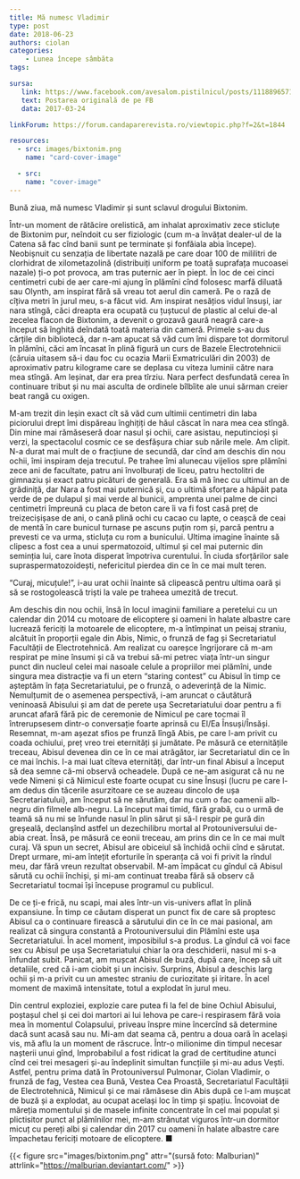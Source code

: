 ```yaml
---
title: Mă numesc Vladimir
type: post
date: 2018-06-23
authors: ciolan
categories:
    - Lunea începe sâmbăta
tags:

sursa:
   link: https://www.facebook.com/avesalom.pistilnicul/posts/1118896571555464
   text: Postarea originală de pe FB
   data: 2017-03-24

linkForum: https://forum.candaparerevista.ro/viewtopic.php?f=2&t=1844

resources:
  - src: images/bixtonim.png
    name: "card-cover-image"

  - src:
    name: "cover-image"
---
```


Bună ziua, mă numesc Vladimir și sunt sclavul drogului Bixtonim.

Într-un moment de rătăcire orelistică, am inhalat aproximativ zece sticluțe de Bixtonim pur, neîndoit cu ser fiziologic (cum m-a învățat dealer-ul de la Catena să fac cînd banii sunt pe terminate și fonfăiala abia începe). Neobișnuit cu senzația de libertate nazală pe care doar 100 de mililitri de clorhidrat de xilometazolină (distribuiți uniform pe toată suprafața mucoasei nazale) ți-o pot provoca, am tras puternic aer în piept. În loc de cei cinci centimetri cubi de aer care-mi ajung în plămîni cînd folosesc marfă diluată sau Olynth, am inspirat fără să vreau tot aerul din cameră. Pe o rază de cîțiva metri în jurul meu, s-a făcut vid. Am inspirat nesățios vidul însuși, iar nara stîngă, căci dreapta era ocupată cu țuștucul de plastic al celui de-al zecelea flacon de Bixtonim, a devenit o grozavă gaură neagră care-a început să înghită deîndată toată materia din cameră. Primele s-au dus cărțile din bibliotecă, dar n-am apucat să văd cum îmi dispare tot dormitorul în plămîni, căci am încasat în plină figură un curs de Bazele Electrotehnicii (căruia uitasem să-i dau foc cu ocazia Marii Exmatriculări din 2003) de aproximativ patru kilograme care se deplasa cu viteza luminii către nara mea stîngă. Am leșinat, dar era prea tîrziu. Nara perfect desfundată cerea în continuare tribut și nu mai asculta de ordinele bîlbîite ale unui sărman creier beat rangă cu oxigen.

M-am trezit din leșin exact cît să văd cum ultimii centimetri din laba piciorului drept îmi dispăreau înghițiți de hăul căscat în nara mea cea stîngă. Din mine mai rămăseseră doar nasul și ochii, care asistau, neputincioși și verzi, la spectacolul cosmic ce se desfășura chiar sub nările mele. Am clipit. N-a durat mai mult de o fracțiune de secundă, dar cînd am deschis din nou ochii, îmi inspiram deja trecutul. Pe trahee îmi alunecau vijelios spre plămîni zece ani de facultate, patru ani învolburați de liceu, patru hectolitri de gimnaziu și exact patru picături de generală. Era să mă înec cu ultimul an de grădiniță, dar Nara a fost mai puternică și, cu o ultimă sforțare a hăpăit pata verde de pe dulapul și mai verde al bunicii, amprenta unei palme de cinci centimetri împreună cu placa de beton care îi va fi fost casă preț de treizecișișase de ani, o cană plină ochi cu cacao cu lapte, o ceașcă de ceai de mentă în care bunicul turnase pe ascuns puțin rom și, parcă pentru a prevesti ce va urma, sticluța cu rom a bunicului. Ultima imagine înainte să clipesc a fost cea a unui spermatozoid, ultimul și cel mai puternic din seminția lui, care înota disperat împotriva curentului. În ciuda sforțărilor sale supraspermatozoidești, nefericitul pierdea din ce în ce mai mult teren.

“Curaj, micuțule!”, i-au urat ochii înainte să clipească pentru ultima oară și să se rostogolească triști la vale pe traheea umezită de trecut.

Am deschis din nou ochii, însă în locul imaginii familiare a peretelui cu un calendar din 2014 cu motoare de elicoptere și oameni în halate albastre care lucrează fericiți la motoarele de elicoptere, m-a întîmpinat un peisaj straniu, alcătuit în proporții egale din Abis, Nimic, o frunză de fag și Secretariatul Facultății de Electrotehnică. Am realizat cu oareșce îngrijorare că m-am respirat pe mine însumi și că va trebui să-mi petrec viața într-un singur punct din nucleul celei mai nasoale celule a propriilor mei plămîni, unde singura mea distracție va fi un etern “staring contest” cu Abisul în timp ce așteptăm în fața Secretariatului, pe o frunză, o adeverință de la Nimic. Nemulțumit de o asemenea perspectivă, i-am aruncat o căutătură veninoasă Abisului și am dat de perete ușa Secretariatului doar pentru a fi aruncat afară fără pic de ceremonie de Nimicul pe care tocmai îl întrerupsesem dintr-o conversație foarte aprinsă cu El/Ea Însuși/Însăși. Resemnat, m-am așezat sfios pe frunză lîngă Abis, pe care l-am privit cu coada ochiului, preț vreo trei eternități și jumătate. Pe măsură ce eternitățile treceau, Abisul devenea din ce în ce mai atrăgător, iar Secretariatul din ce în ce mai închis. I-a mai luat cîteva eternități, dar într-un final Abisul a început să dea semne că-mi observă ocheadele. După ce ne-am asigurat că nu ne vede Nimeni și că Nimicul este foarte ocupat cu sine Însuși (lucru pe care l-am dedus din tăcerile asurzitoare ce se auzeau dincolo de ușa Secretariatului), am început să ne sărutăm, dar nu cum o fac oamenii alb-negru din filmele alb-negru. La început mai timid, fără grabă, cu o urmă de teamă să nu mi se înfunde nasul în plin sărut și să-l respir pe gură din greșeală, declanșînd astfel un dezechilibru mortal al Protouniversului de-abia creat. Însă, pe măsură ce eonii treceau, am prins din ce în ce mai mult curaj. Vă spun un secret, Abisul are obiceiul să închidă ochii cînd e sărutat. Drept urmare, mi-am întețit eforturile în speranța că voi fi privit la rîndul meu, dar fără vreun rezultat observabil. M-am împăcat cu gîndul că Abisul sărută cu ochii închiși, și mi-am continuat treaba fără să observ că Secretariatul tocmai își începuse programul cu publicul.

De ce ți-e frică, nu scapi, mai ales într-un vis-univers aflat în plină expansiune. În timp ce căutam disperat un punct fix de care să proptesc Abisul ca o continuare firească a sărutului din ce în ce mai pasional, am realizat că singura constantă a Protouniversului din Plămîni este ușa Secretariatului.  În acel moment, imposibilul s-a produs.  La gîndul că voi face sex cu Abisul pe ușa Secretariatului chiar la ora deschiderii, nasul mi s-a înfundat subit. Panicat, am mușcat Abisul de buză, după care, încep să uit detaliile, cred că i-am ciobit și un incisiv. Surprins, Abisul a deschis larg ochii și m-a privit cu un amestec straniu de curiozitate și iritare. În acel moment de maximă intensitate, totul a explodat în jurul meu.

Din centrul exploziei, explozie care putea fi la fel de bine Ochiul Abisului, poștașul chel și cei doi martori ai lui Iehova pe care-i respirasem fără voia mea în momentul Colapsului, priveau înspre mine încercînd să determine dacă sunt acasă sau nu. Mi-am dat seama că, pentru a doua oară în același vis, mă aflu la un moment de răscruce. Într-o milionime din timpul necesar nașterii unui gînd, Improbabilul a fost ridicat la grad de certitudine atunci cînd cei trei mesageri și-au îndeplinit simultan funcțiile și mi-au adus Vești. Astfel, pentru prima dată în Protouniversul Pulmonar, Ciolan Vladimir, o frunză de fag, Vestea cea Bună, Vestea Cea Proastă, Secretariatul Facultății de Electrotehnică, Nimicul și ce mai rămăsese din Abis după ce l-am mușcat de buză și a explodat, au ocupat același loc în timp și spațiu. Încovoiat de măreția momentului și de masele infinite concentrate în cel mai populat și plictisitor punct al plămînilor mei, m-am strănutat viguros într-un dormitor micuț cu pereți albi și calendar din 2017 cu oameni în halate albastre care împachetau fericiți motoare de elicoptere. ■

{{< figure  src="images/bixtonim.png" attr="(sursă foto: Malburian)" attrlink="https://malburian.deviantart.com/" >}}
